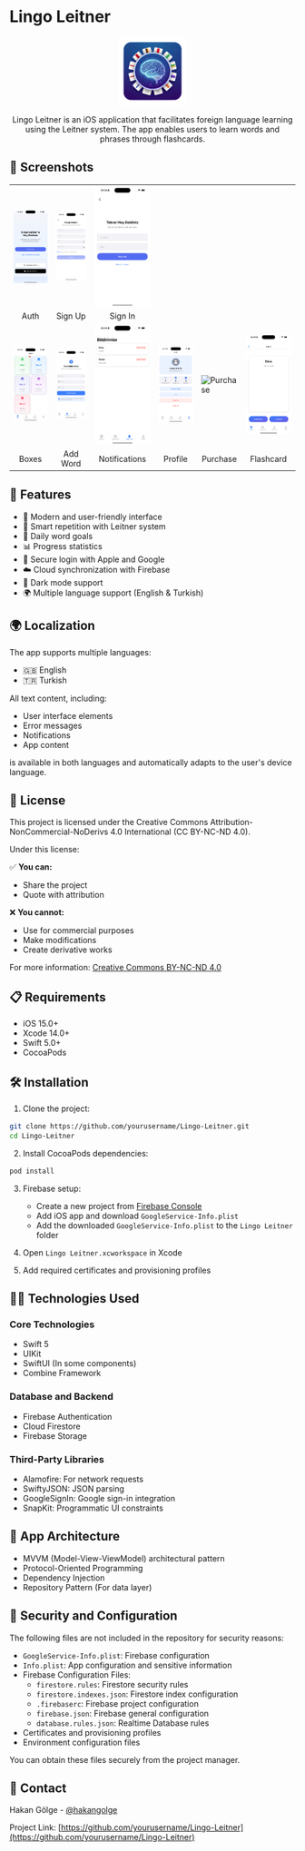 # Lingo Leitner

<div align="center">
  <img src="Screenshots/app_icon.png" alt="Lingo Leitner Icon" width="120"/>
  
  Lingo Leitner is an iOS application that facilitates foreign language learning using the Leitner system. The app enables users to learn words and phrases through flashcards.
</div>

## 📱 Screenshots

<div align="center">
  <table>
    <tr>
      <td><img src="Screenshots/auth.png" alt="Auth" width="200"/></td>
      <td><img src="Screenshots/signup.png" alt="Sign Up" width="200"/></td>
      <td><img src="Screenshots/signin.png" alt="Sign In" width="200"/></td>
    </tr>
    <tr>
      <td align="center">Auth</td>
      <td align="center">Sign Up</td>
      <td align="center">Sign In</td>
    </tr>
    <tr>
      <td><img src="Screenshots/boxes.png" alt="Boxes" width="200"/></td>
      <td><img src="Screenshots/add_word.png" alt="Add Word" width="200"/></td>
      <td><img src="Screenshots/notifications.png" alt="Notifications" width="200"/></td>
      <td><img src="Screenshots/profile.png" alt="Profile" width="200"/></td>
      <td><img src="Screenshots/purchase.png" alt="Purchase" width="200"/></td>
      <td><img src="Screenshots/flashcard.png" alt="Flashcard" width="200"/></td>
    </tr>
    <tr>
      <td align="center">Boxes</td>
      <td align="center">Add Word</td>
      <td align="center">Notifications</td>
      <td align="center">Profile</td>
      <td align="center">Purchase</td>
      <td align="center">Flashcard</td>
    </tr>
  </table>
</div>

## 🚀 Features

- 📱 Modern and user-friendly interface
- 🔄 Smart repetition with Leitner system
- 🎯 Daily word goals
- 📊 Progress statistics
- 🔐 Secure login with Apple and Google
- ☁️ Cloud synchronization with Firebase
- 🌙 Dark mode support
- 🌍 Multiple language support (English & Turkish)

## 🌍 Localization

The app supports multiple languages:
- 🇬🇧 English
- 🇹🇷 Turkish

All text content, including:
- User interface elements
- Error messages
- Notifications
- App content

is available in both languages and automatically adapts to the user's device language.

## 📄 License

This project is licensed under the Creative Commons Attribution-NonCommercial-NoDerivs 4.0 International (CC BY-NC-ND 4.0).

Under this license:

✅ **You can:**
- Share the project
- Quote with attribution

❌ **You cannot:**
- Use for commercial purposes
- Make modifications
- Create derivative works

For more information: [Creative Commons BY-NC-ND 4.0](https://creativecommons.org/licenses/by-nc-nd/4.0/)

## 📋 Requirements

- iOS 15.0+
- Xcode 14.0+
- Swift 5.0+
- CocoaPods

## 🛠 Installation

1. Clone the project:
```bash
git clone https://github.com/yourusername/Lingo-Leitner.git
cd Lingo-Leitner
```

2. Install CocoaPods dependencies:
```bash
pod install
```

3. Firebase setup:
   - Create a new project from [Firebase Console](https://console.firebase.google.com)
   - Add iOS app and download `GoogleService-Info.plist`
   - Add the downloaded `GoogleService-Info.plist` to the `Lingo Leitner` folder

4. Open `Lingo Leitner.xcworkspace` in Xcode

5. Add required certificates and provisioning profiles

## 👩‍💻 Technologies Used

### Core Technologies
- Swift 5
- UIKit
- SwiftUI (In some components)
- Combine Framework

### Database and Backend
- Firebase Authentication
- Cloud Firestore
- Firebase Storage

### Third-Party Libraries
- Alamofire: For network requests
- SwiftyJSON: JSON parsing
- GoogleSignIn: Google sign-in integration
- SnapKit: Programmatic UI constraints

## 📱 App Architecture

- MVVM (Model-View-ViewModel) architectural pattern
- Protocol-Oriented Programming
- Dependency Injection
- Repository Pattern (For data layer)

## 🔐 Security and Configuration

The following files are not included in the repository for security reasons:

- `GoogleService-Info.plist`: Firebase configuration
- `Info.plist`: App configuration and sensitive information
- Firebase Configuration Files:
  - `firestore.rules`: Firestore security rules
  - `firestore.indexes.json`: Firestore index configuration
  - `.firebaserc`: Firebase project configuration
  - `firebase.json`: Firebase general configuration
  - `database.rules.json`: Realtime Database rules
- Certificates and provisioning profiles
- Environment configuration files

You can obtain these files securely from the project manager.

## 🤝 Contact

Hakan Gölge - [@hakangolge](https://twitter.com/hakangolge)

Project Link: [https://github.com/yourusername/Lingo-Leitner](https://github.com/yourusername/Lingo-Leitner) 

